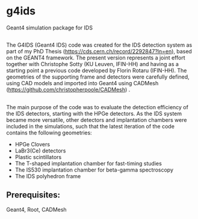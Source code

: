 # g4ids
 Geant4 simulation package for IDS

##
The G4IDS (Geant4 IDS) code was created for the IDS detection system
as part of my PhD Thesis (https://cds.cern.ch/record/2292847?ln=en), based on the GEANT4 framework.
The present version represents a joint effort together with Christophe Sotty (KU Leuven, IFIN-HH) and having as a starting
point a previous code developed by Florin Rotaru (IFIN-HH). The geometries
of the supporting frame and detectors were carefully defined, using CAD models and imported into Geant4 using CADMesh (https://github.com/christopherpoole/CADMesh) .

##
The main purpose of the code was to evaluate the detection efficiency of the
IDS detectors, starting with the HPGe detectors. As the IDS system became more
versatile, other detectors and implantation chambers were included in the simulations,
such that the latest iteration of the code contains the following geometries:
 * HPGe Clovers
 * LaBr3(Ce) detectors
 * Plastic scintillators
 * The T-shaped implantation chamber for fast-timing studies
 * The IS530 implantation chamber for beta-gamma spectroscopy
 * The IDS polyhedron frame

## Prerequisites:
Geant4, Root, CADMesh

